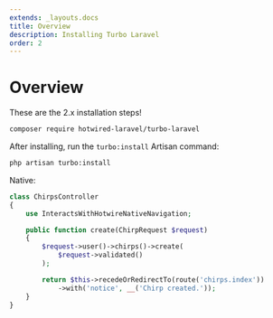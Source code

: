 ```yaml
---
extends: _layouts.docs
title: Overview
description: Installing Turbo Laravel
order: 2
---
```


# Overview

These are the 2.x installation steps!

```bash
composer require hotwired-laravel/turbo-laravel
```

After installing, run the `turbo:install` Artisan command:

```bash
php artisan turbo:install
```

Native:

```php
class ChirpsController
{
    use InteractsWithHotwireNativeNavigation;

    public function create(ChirpRequest $request)
    {
        $request->user()->chirps()->create(
            $request->validated()
        );

        return $this->recedeOrRedirectTo(route('chirps.index'))
            ->with('notice', __('Chirp created.'));
    }
}
```

